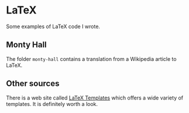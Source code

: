 LaTeX
=====

Some examples of LaTeX code I wrote.

Monty Hall
----------

The folder `monty-hall` contains a translation from a Wikipedia
article to LaTeX.

Other sources
-----------

There is a web site called [LaTeX Templates](http://www.latextemplates.com) which offers a wide variety of templates. It is definitely worth a look.
